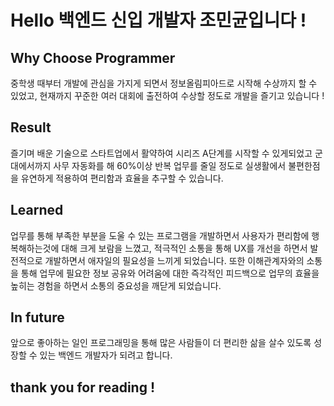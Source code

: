 # Hello 백엔드 신입 개발자 조민균입니다 !

## Why Choose Programmer
중학생 때부터 개발에 관심을 가지게 되면서 정보올림피아드로 시작해 수상까지 할 수 있었고, 현재까지 꾸준한 여러 대회에 출전하여 수상할 정도로 개발을 즐기고 있습니다 !

## Result
즐기며 배운 기술으로 스타트업에서 활약하여 시리즈 A단계를 시작할 수 있게되었고 군대에서까지 사무 자동화를 해 60%이상 반복 업무를 줄일 정도로 실생활에서 불편한점을 유연하게 적용하여 편리함과 효율을 추구할 수 있습니다.

## Learned
업무를 통해 부족한 부분을 도울 수 있는 프로그램을 개발하면서 사용자가 편리함에 행복해하는것에 대해 크게 보람을 느꼈고, 적극적인 소통을 통해 UX를 개선을 하면서 발전적으로 개발하면서 애자일의 필요성을 느끼게  되었습니다. 또한 이해관계자와의 소통을 통해 업무에 필요한 정보 공유와 어려움에 대한 즉각적인 피드백으로 업무의 효율을 높히는 경험을 하면서 소통의 중요성을 깨닫게 되었습니다.

## In future
앞으로 좋아하는 일인 프로그래밍을 통해 많은 사람들이 더 편리한 삶을 살수 있도록 성장할 수 있는 백엔드 개발자가 되려고 합니다.

## thank you for reading !